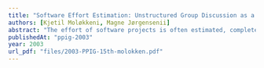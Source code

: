 ```yaml
---
title: "Software Effort Estimation: Unstructured Group Discussion as a Method to Reduce Individual Biases"
authors: [Kjetil Moløkkeni, Magne Jørgensenii]
abstract: "The effort of software projects is often estimated, completely or partially, using expert judgement. This estimation process is subject to biases of the expert responsible. Generally, this bias seems to be towards too optimistic estimates regarding the effort needed to complete the project. The degree of bias varies depending on the expert involved, and seems to be connected to both conscious and unconscious decisions. One possible way to reduce this bias towards over-optimism is to combine the judgments of several experts. This paper describes an experiment where experts with different backgrounds combined their estimates through group discussion. Twenty software professionals were asked to provide individual effort estimates of a software development project. Subsequently, they formed five estimation groups, each consisting of four experts. Each of these groups agreed on a project effort estimate through discussion and combination of knowledge. We found that the groups were less optimistic in their estimates than the individual experts. Interestingly, the group discussion-based estimates were closer to the effort used by the actual project than the average individual expert, i.e., the group discussions led to better estimates than a mechanical combination of the individual estimates. The groups’ ability to identify more project activities is among the possible explanations for this reduction of bias."
publishedAt: "ppig-2003"
year: 2003
url_pdf: "files/2003-PPIG-15th-molokken.pdf"
---
```


